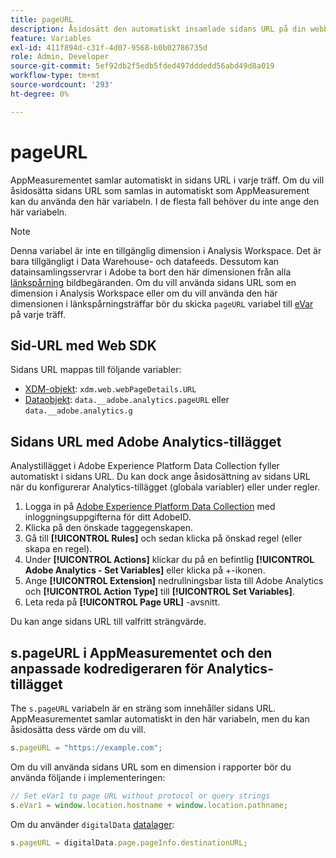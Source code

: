 ```yaml
---
title: pageURL
description: Åsidosätt den automatiskt insamlade sidans URL på din webbplats.
feature: Variables
exl-id: 411f894d-c31f-4d07-9568-b0b02786735d
role: Admin, Developer
source-git-commit: 5ef92db2f5edb5fded497dddedd56abd49d8a019
workflow-type: tm+mt
source-wordcount: '293'
ht-degree: 0%

---
```


# pageURL

AppMeasurementet samlar automatiskt in sidans URL i varje träff. Om du vill åsidosätta sidans URL som samlas in automatiskt som AppMeasurement kan du använda den här variabeln. I de flesta fall behöver du inte ange den här variabeln.

>[!NOTE]
>
>Denna variabel är inte en tillgänglig dimension i Analysis Workspace. Det är bara tillgängligt i Data Warehouse- och datafeeds. Dessutom kan datainsamlingsservrar i Adobe ta bort den här dimensionen från alla [länkspårning](/help/implement/vars/functions/tl-method.md) bildbegäranden. Om du vill använda sidans URL som en dimension i Analysis Workspace eller om du vill använda den här dimensionen i länkspårningsträffar bör du skicka `pageURL` variabel till [eVar](evar.md) på varje träff.

## Sid-URL med Web SDK

Sidans URL mappas till följande variabler:

* [XDM-objekt](/help/implement/aep-edge/xdm-var-mapping.md): `xdm.web.webPageDetails.URL`
* [Dataobjekt](/help/implement/aep-edge/data-var-mapping.md): `data.__adobe.analytics.pageURL` eller `data.__adobe.analytics.g`

## Sidans URL med Adobe Analytics-tillägget

Analystillägget i Adobe Experience Platform Data Collection fyller automatiskt i sidans URL. Du kan dock ange åsidosättning av sidans URL när du konfigurerar Analytics-tillägget (globala variabler) eller under regler.

1. Logga in på [Adobe Experience Platform Data Collection](https://experience.adobe.com/data-collection) med inloggningsuppgifterna för ditt AdobeID.
2. Klicka på den önskade taggegenskapen.
3. Gå till **[!UICONTROL Rules]** och sedan klicka på önskad regel (eller skapa en regel).
4. Under **[!UICONTROL Actions]** klickar du på en befintlig **[!UICONTROL Adobe Analytics - Set Variables]** eller klicka på +-ikonen.
5. Ange **[!UICONTROL Extension]** nedrullningsbar lista till Adobe Analytics och **[!UICONTROL Action Type]** till **[!UICONTROL Set Variables]**.
6. Leta reda på **[!UICONTROL Page URL]** -avsnitt.

Du kan ange sidans URL till valfritt strängvärde.

## s.pageURL i AppMeasurementet och den anpassade kodredigeraren för Analytics-tillägget

The `s.pageURL` variabeln är en sträng som innehåller sidans URL. AppMeasurementet samlar automatiskt in den här variabeln, men du kan åsidosätta dess värde om du vill.

```js
s.pageURL = "https://example.com";
```

Om du vill använda sidans URL som en dimension i rapporter bör du använda följande i implementeringen:

```js
// Set eVar1 to page URL without protocol or query strings
s.eVar1 = window.location.hostname + window.location.pathname;
```

Om du använder `digitalData` [datalager](../../prepare/data-layer.md):

```js
s.pageURL = digitalData.page.pageInfo.destinationURL;
```
